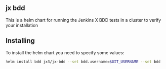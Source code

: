 ## jx bdd

This is a helm chart for running the Jenkins X BDD tests in a cluster to verify your installation


## Installing 

To install the helm chart you need to specify some values:

```bash          
helm install bdd jx3/jx-bdd --set bdd.username=$GIT_USERNAME --set bdd.token=$GIT_TOKEN
```
